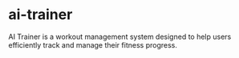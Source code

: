 # ai-trainer
AI Trainer is a workout management system designed to help users efficiently track and manage their fitness progress. 
